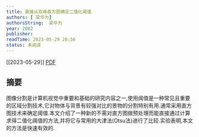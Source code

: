 ```yaml
---
title: 直接从双峰直方图确定二值化阈值
authors: [ 梁华为]
authorsString:  梁华为
year: 2002
publisher: 
readTime: 2023-05-29 20:56
status: 未阅读
---
```

[[2023-05-29]]
[PDF](zotero://select/items/@LiangHuaWeiZhiJieCongShuangFengZhiFangTuQueDingErZhiHuaYuZhi2002)

## 摘要
图像分割是计算机视觉中重要和基础的研究内容之一,使用阈值是一种常见且重要的区域分割技术,它对物体与背景有较强对比的景物的分割特别有用.通常采用直方图技术来确定阈值.本文介绍了一种新的不需对直方图做预处理而能直接通过计算求得二值化阈值的方法,并将它与常用的大津法(Otsu法)进行了比较.实验表明,本文的方法是快速有效的.
